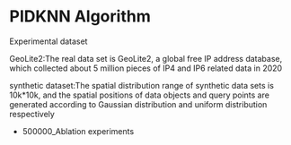 # PIDKNN Algorithm
Experimental dataset 

GeoLite2:The real data set is GeoLite2, a global free IP address database, which collected about 5 million pieces of IP4 and IP6 related data in 2020

synthetic dataset:The spatial distribution range of synthetic data sets is 10k*10k, and the spatial positions of data objects and query points are generated according to Gaussian distribution and uniform distribution respectively
* 500000_Ablation experiments